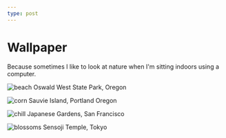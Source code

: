```yaml
---
type: post
---
```

# Wallpaper

Because sometimes I like to look at nature when I'm sitting indoors using a computer.

![beach](/images/wallpaper/beach.jpg)
Oswald West State Park, Oregon

![corn](/images/wallpaper/corn.jpg)
Sauvie Island, Portland Oregon

![chill](/images/wallpaper/chill.jpg)
Japanese Gardens, San Francisco

![blossoms](/images/wallpaper/blossoms.jpg)
Sensoji Temple, Tokyo